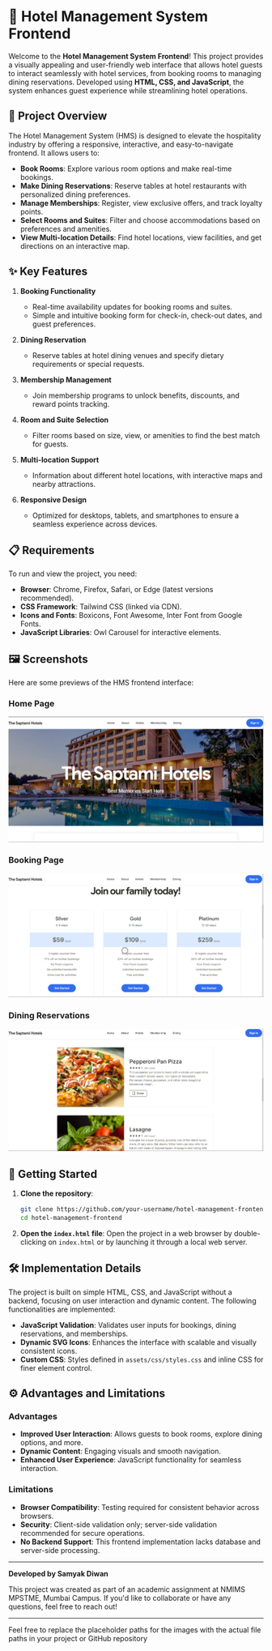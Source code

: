 # 🏨 Hotel Management System Frontend

Welcome to the **Hotel Management System Frontend**! This project provides a visually appealing and user-friendly web interface that allows hotel guests to interact seamlessly with hotel services, from booking rooms to managing dining reservations. Developed using **HTML, CSS, and JavaScript**, the system enhances guest experience while streamlining hotel operations.

## 🌟 Project Overview

The Hotel Management System (HMS) is designed to elevate the hospitality industry by offering a responsive, interactive, and easy-to-navigate frontend. It allows users to:

- **Book Rooms**: Explore various room options and make real-time bookings.
- **Make Dining Reservations**: Reserve tables at hotel restaurants with personalized dining preferences.
- **Manage Memberships**: Register, view exclusive offers, and track loyalty points.
- **Select Rooms and Suites**: Filter and choose accommodations based on preferences and amenities.
- **View Multi-location Details**: Find hotel locations, view facilities, and get directions on an interactive map.

## ✨ Key Features

1. **Booking Functionality**  
   - Real-time availability updates for booking rooms and suites.
   - Simple and intuitive booking form for check-in, check-out dates, and guest preferences.

2. **Dining Reservation**  
   - Reserve tables at hotel dining venues and specify dietary requirements or special requests.

3. **Membership Management**  
   - Join membership programs to unlock benefits, discounts, and reward points tracking.

4. **Room and Suite Selection**  
   - Filter rooms based on size, view, or amenities to find the best match for guests.

5. **Multi-location Support**  
   - Information about different hotel locations, with interactive maps and nearby attractions.

6. **Responsive Design**  
   - Optimized for desktops, tablets, and smartphones to ensure a seamless experience across devices.

## 📋 Requirements

To run and view the project, you need:

- **Browser**: Chrome, Firefox, Safari, or Edge (latest versions recommended).
- **CSS Framework**: Tailwind CSS (linked via CDN).
- **Icons and Fonts**: Boxicons, Font Awesome, Inter Font from Google Fonts.
- **JavaScript Libraries**: Owl Carousel for interactive elements.

## 🖼️ Screenshots

Here are some previews of the HMS frontend interface:

### Home Page
![Home Page](booking_image.png)

### Booking Page
![Booking Page](homepage_image.png)

### Dining Reservations
![Dining Reservations](rename_image.png)

## 🚀 Getting Started

1. **Clone the repository**:
   ```bash
   git clone https://github.com/your-username/hotel-management-frontend.git
   cd hotel-management-frontend
   ```

2. **Open the `index.html` file**:
   Open the project in a web browser by double-clicking on `index.html` or by launching it through a local web server.

## 🛠️ Implementation Details

The project is built on simple HTML, CSS, and JavaScript without a backend, focusing on user interaction and dynamic content. The following functionalities are implemented:

- **JavaScript Validation**: Validates user inputs for bookings, dining reservations, and memberships.
- **Dynamic SVG Icons**: Enhances the interface with scalable and visually consistent icons.
- **Custom CSS**: Styles defined in `assets/css/styles.css` and inline CSS for finer element control.

## ⚙️ Advantages and Limitations

### Advantages
- **Improved User Interaction**: Allows guests to book rooms, explore dining options, and more.
- **Dynamic Content**: Engaging visuals and smooth navigation.
- **Enhanced User Experience**: JavaScript functionality for seamless interaction.

### Limitations
- **Browser Compatibility**: Testing required for consistent behavior across browsers.
- **Security**: Client-side validation only; server-side validation recommended for secure operations.
- **No Backend Support**: This frontend implementation lacks database and server-side processing.

---

**Developed by Samyak Diwan**

This project was created as part of an academic assignment at NMIMS MPSTME, Mumbai Campus. If you'd like to collaborate or have any questions, feel free to reach out!

---

Feel free to replace the placeholder paths for the images with the actual file paths in your project or GitHub repository

